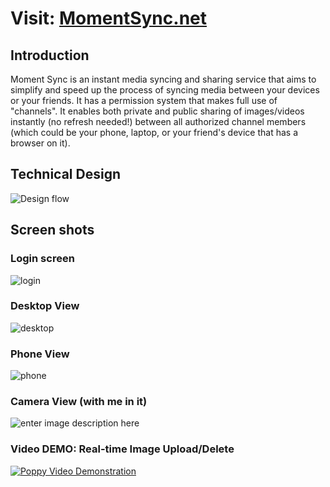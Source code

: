 # Visit: [MomentSync.net](https://momentsync.net)
## Introduction
Moment Sync is an instant media syncing and sharing service that aims to simplify and speed up the process of syncing media between your devices or your friends. It has a permission system that makes full use of "channels". It enables both private and public sharing of images/videos instantly (no refresh needed!) between all authorized channel members (which could be your phone, laptop, or your friend's device that has a browser on it).

## Technical Design
![Design flow](https://markzhang.io/static/img/MomentSync.png)

## Screen shots
### Login screen
![login](https://markzhang.io/static/img/momentsync/login.png)

### Desktop View
![desktop](https://markzhang.io/static/img/momentsync/desktop.png)

### Phone View

![phone](https://markzhang.io/static/img/momentsync/phone.jpg)

### Camera View (with me in it)
![enter image description here](https://markzhang.io/static/img/momentsync/camera.png)

### Video DEMO: Real-time Image Upload/Delete
[![Poppy Video Demonstration](https://img.youtube.com/vi/jdESAO8IoD0/0.jpg)](https://www.youtube.com/embed/jdESAO8IoD0)
